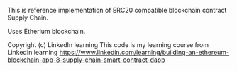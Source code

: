 This is reference implementation of ERC20 compatible blockchain contract Supply Chain.

Uses Etherium blockchain. 


Copyright (c) LinkedIn learning
This code is my learning course from LinkedIn learning https://www.linkedin.com/learning/building-an-ethereum-blockchain-app-8-supply-chain-smart-contract-dapp
